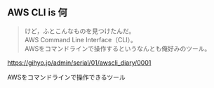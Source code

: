 ## AWS CLI is 何

> けど，ふとこんなものを見つけたんだ。  
> AWS Command Line Interface（CLI）。   
> AWSをコマンドラインで操作するというなんとも俺好みのツール。  

https://gihyo.jp/admin/serial/01/awscli_diary/0001

AWSをコマンドラインで操作できるツール
